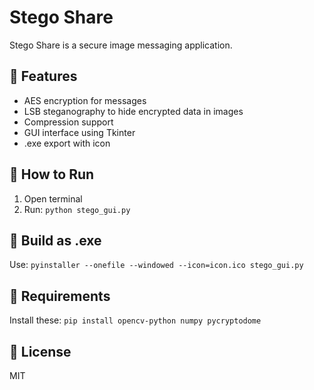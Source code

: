 # Stego Share

Stego Share is a secure image messaging application.

## 🔐 Features
- AES encryption for messages
- LSB steganography to hide encrypted data in images
- Compression support
- GUI interface using Tkinter
- .exe export with icon

## 🚀 How to Run
1. Open terminal
2. Run: `python stego_gui.py`

## 🧊 Build as .exe
Use:
`pyinstaller --onefile --windowed --icon=icon.ico stego_gui.py`

## 💾 Requirements
Install these:
`pip install opencv-python numpy pycryptodome`

## 📝 License
MIT
